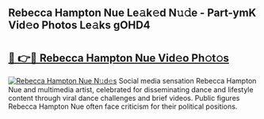 ## Rebecca Hampton Nue Le𝚊k𝚎d N𝚞𝚍e - Part-ymK Vid𝚎o Photos Le𝚊ks gOHD4

# <h2><a href="http://fb5n4te.evod.top/?m=Rebecca+Hampton+Nue">🔗 👉🔴 Rebecca Hampton Nue Vid𝚎o Ph𝚘t𝚘s</a></h2>

[![Rebecca Hampton Nue N𝚞d𝚎s](https://i.imgur.com/8V9OHl7.gif)](http://fb5n4te.evod.top/?m=Rebecca+Hampton+Nue)
Social media sensation Rebecca Hampton Nue and multimedia artist, celebrated for disseminating dance and lifestyle content through viral dance challenges and brief videos. Public figures Rebecca Hampton Nue often face criticism for their political positions. 
